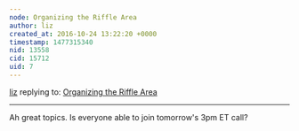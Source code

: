 ```yaml
---
node: Organizing the Riffle Area
author: liz
created_at: 2016-10-24 13:22:20 +0000
timestamp: 1477315340
nid: 13558
cid: 15712
uid: 7
---
```




[liz](../profile/liz) replying to: [Organizing the Riffle Area](../notes/pdhixenbaugh/10-13-2016/organizing-the-riffle-area)

----
Ah great topics. Is everyone able to join tomorrow's 3pm ET call? 